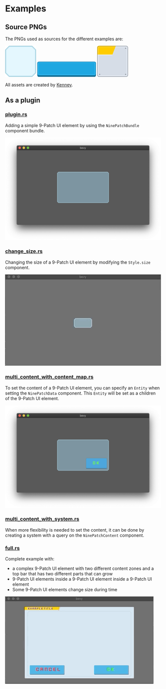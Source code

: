 # Examples

## Source PNGs

The PNGs used as sources for the different examples are:

![panel](../assets/glassPanel_corners.png)
![button](../assets/blue_button02.png)
![corner panel](../assets/metalPanel_yellowCorner.png)

All assets are created by [Kenney](https://www.kenney.nl).

## As a plugin

### [plugin.rs](https://github.com/vleue/bevy_ninepatch/blob/main/examples/plugin.rs)

Adding a simple 9-Patch UI element by using the `NinePatchBundle` component bundle.

![example with plugin](./plugin.png)

### [change_size.rs](https://github.com/vleue/bevy_ninepatch/blob/main/examples/change_size.rs)

Changing the size of a 9-Patch UI element by modifying the `Style.size` component.

![changing size of component](./change_size.gif)

### [multi_content_with_content_map.rs](https://github.com/vleue/bevy_ninepatch/blob/main/examples/multi_content_with_content_map.rs)

To set the content of a 9-Patch UI element, you can specify an `Entity` when setting the `NinePatchData` component. This `Entity` will be set as a children of the 9-Patch UI element.

![setting several contents](./multi_content.png)

### [multi_content_with_system.rs](https://github.com/vleue/bevy_ninepatch/blob/main/examples/multi_content_with_content_map.rs)

When more flexibility is needed to set the content, it can be done by creating a system with a query on the `NinePatchContent` component.

### [full.rs](https://github.com/vleue/bevy_ninepatch/blob/main/examples/full.rs)

Complete example with:
* a complex 9-Patch UI element with two different content zones and a top bar that has two different parts that can grow
* 9-Patch UI elements inside a 9-Patch UI element inside a 9-Patch UI element
* Some 9-Patch UI elements change size during time

![full example](./full.gif)
